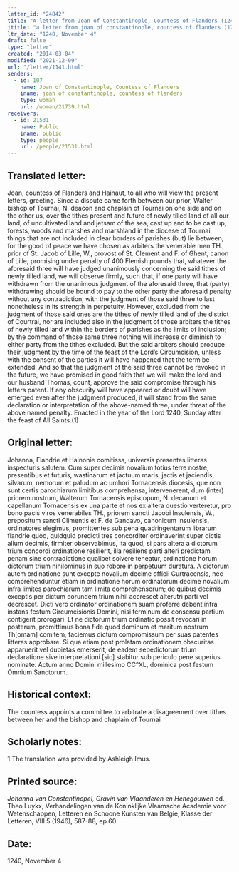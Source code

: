 ```yaml
---
letter_id: "24842"
title: "A letter from Joan of Constantinople, Countess of Flanders (1240, November 4)"
ititle: "a letter from joan of constantinople, countess of flanders (1240, november 4)"
ltr_date: "1240, November 4"
draft: false
type: "letter"
created: "2014-03-04"
modified: "2021-12-09"
url: "/letter/1141.html"
senders:
  - id: 107
    name: Joan of Constantinople, Countess of Flanders
    iname: joan of constantinople, countess of flanders
    type: woman
    url: /woman/21739.html
receivers:
  - id: 21531
    name: Public
    iname: public
    type: people
    url: /people/21531.html
---
```

<h2> Translated letter:</h2>Joan, countess of Flanders and Hainaut, to all who will view the present letters, greeting.
	Since a dispute came forth between our prior, Walter bishop of Tournai, N. deacon and chaplain of Tournai on one side and on the other us, over the tithes present and future of newly tilled land of all our land, of uncultivated land and jetsam of the sea, cast up and to be cast up, forests, woods and marshes and marshland in the diocese of Tournai, things that are not included in clear borders of parishes (but) lie between, for the good of peace we have chosen as arbiters the venerable men TH., prior of St. Jacob of Lille, W., provost of St. Clement and F. of Ghent, canon of Lille, promising under penalty of 400 Flemish pounds that, whatever the aforesaid three will have judged unanimously concerning the said tithes of newly tilled land, we will observe firmly, such that, if one party will have withdrawn from the unanimous judgment of the aforesaid three, that (party) withdrawing should be bound to pay to the other party the aforesaid penalty without any contradiction, with the judgment of those said three to last nonetheless in its strength in perpetuity.  However, excluded from the judgment of those said ones are the tithes of newly tilled land of the district of Courtrai, nor are included also in the judgment of those arbiters the tithes of newly tilled land within the borders of parishes as the limits of inclusion; by the command of those same three nothing will increase or diminish to either party from the tithes excluded.  But the said arbiters should produce their judgment by the time of the feast of the Lord’s Circumcision, unless with the consent of the parties it will have happened that the term be extended.
	And so that the judgment of the said three cannot be revoked in the future, we have promised in good faith that we will make the lord and our husband Thomas, count, approve the said compromise through his letters patent.  If any obscurity will have appeared or doubt will have emerged even after the judgment produced, it will stand from the same declaration or interpretation of the above-named three, under threat of the above named penalty.
	Enacted in the year of the Lord 1240, Sunday after the feast of All Saints.(1)
<h2 class="mt-4"> Original letter:</h2>Johanna, Flandrie et Hainonie comitissa, universis presentes litteras inspecturis salutem.
Cum super decimis novalium totius terre nostre, presentibus et futuris, wastinarum et jactuum maris, jactis et jaciendis, silvarum, nemorum et paludum ac umhori Tornacensis diocesis, que non sunt certis parochiarum limitibus comprehensa, intervenerent, dum (inter) priorem nostrum, Walterum Tornacensis episcopum, N. decanum et capellanum Tornacensis ex una parte et nos ex altera questio verteretur, pro bono pacis viros venerabiles TH., priorem sancti Jacobi Insulensis, W., prepositum sancti Climentis et F. de Gandavo, canonicum Insulensis, ordinatores elegimus, promittentes sub pena quadringentarum librarum flandrie quod, quidquid predicti tres concorditer ordinaverint super dictis alium decimis, firmiter observabimus, ita quod, si pars altera a dictorum trium concordi ordinatione resilierit, illa resiliens parti alteri predictam penam sine contradictione qualibet solvere teneatur, ordinatione horum dictorum trium nihilominus in suo robore in perpetuum duratura. A dictorum autem ordinatione sunt excepte novalium decime officii Curtracensis, nec comprehenduntur etiam in ordinatione horum ordinatorum decime novalium infra limites parochiarum tam limita comprehensorum; de quibus decimis exceptis per dictum eorundem trium nihil accrescet alterutri parti vel decrescet. Dicti vero ordinator ordinationem suam proferre debent infra instans festum Circumcisionis Domini, nisi terminum de consensu partium contigerit prorogari.
Et ne dictorum trium ordinatio possit revocari in posterum, promittimus bona fide quod dominum et maritum nostrum Th[omam] comitem, faciemus dictum compromissum per suas patentes litteras approbare. Si qua etiam post prolatam ordinationem obscuritas apparuerit vel dubietas emerserit, de eadem sepedictorum trium declaratione sive interpretationi [sic] stabitur sub periculo pene superius nominate.
Actum anno Domini millesimo CC°XL, dominica post festum Omnium Sanctorum.
<h2 class="mt-4"> Historical context:</h2>The countess appoints a committee to arbitrate a disagreement over tithes between her and the bishop and chaplain of Tournai
<h2 class="mt-4"> Scholarly notes:</h2>1 The translation was provided by Ashleigh Imus.
<h2 class="mt-4"> Printed source:</h2><p><em>Johanna van Constantinopel, Gravin van Vlaanderen en Henegouwen</em> ed. Theo Luykx, Verhandelingen van de Koninklijke Vlaamsche Academie voor Wetenschappen, Letteren en Schoone Kunsten van Belgie, Klasse der Letteren, VIII.5 (1946), 587-88, ep.60.</p><h2 class="mt-4"> Date:</h2>1240, November 4